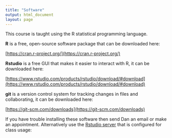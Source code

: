 ```yaml
---
title: "Software"
output: html_document
layout: page
---
```


This course is taught using the R statistical programming language. 

**R** is a free, open-source software package that can be downloaded here: 

[https://cran.r-project.org/](https://cran.r-project.org/)

**Rstudio** is a free GUI that makes it easier to interact with R, it can be 
downloaded here: 

[https://www.rstudio.com/products/rstudio/download/#download](https://www.rstudio.com/products/rstudio/download/#download)

**git** is a version control system for tracking changes in files and collaborating,
it can be downloaded here: 

[https://git-scm.com/downloads](https://git-scm.com/downloads)

If you have trouble installing these software then send Dan an email or make 
an appointment. Alternatively use the [Rstudio server](uniola.biology.cofc.edu:8787)
that is configured for class usage: 

